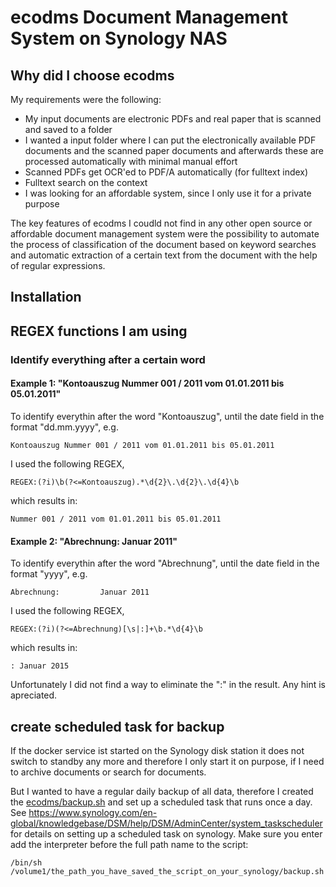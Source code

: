 # ecodms Document Management System on Synology NAS

## Why did I choose ecodms
My requirements were the following:
- My input documents are electronic PDFs and real paper that is scanned and saved to a folder
- I wanted a input folder where I can put the electronically available PDF documents and the scanned paper documents and afterwards these are processed automatically with minimal manual effort 
- Scanned PDFs get OCR'ed to PDF/A automatically (for fulltext index)
- Fulltext search on the context
- I was looking for an affordable system, since I only use it for a private purpose

The key features of ecodms I coudld not find in any other open source or affordable document management system were the possibility to automate the process of classification of the document based on keyword searches and automatic extraction of a certain text from the document with the help of regular expressions.


## Installation

## REGEX functions I am using

### Identify everything after a certain word
#### Example 1: "Kontoauszug Nummer 001 / 2011 vom 01.01.2011 bis 05.01.2011"

To identify everythin after the word "Kontoauszug", until the date field in the format "dd.mm.yyyy", e.g.
```
Kontoauszug Nummer 001 / 2011 vom 01.01.2011 bis 05.01.2011
```
I used the following REGEX,

```
REGEX:(?i)\b(?<=Kontoauszug).*\d{2}\.\d{2}\.\d{4}\b
```

which results in:
```
Nummer 001 / 2011 vom 01.01.2011 bis 05.01.2011
```

#### Example 2: "Abrechnung:         Januar 2011"

To identify everythin after the word "Abrechnung", until the date field in the format "yyyy", e.g.
```
Abrechnung:         Januar 2011
```
I used the following REGEX,

```
REGEX:(?i)(?<=Abrechnung)[\s|:]+\b.*\d{4}\b
```
which results in:
```
: Januar 2015
```
Unfortunately I did not find a way to eliminate the ":" in the result. Any hint is apreciated.


## create scheduled task for backup
If the docker service ist started on the Synology disk station it does not switch to standby any more and therefore I only start it on purpose, if I need to archive documents or search for documents.

But I wanted to have a regular daily backup of all data, therefore I created the [ecodms/backup.sh](backup.sh) and set up a scheduled task that runs once a day. See https://www.synology.com/en-global/knowledgebase/DSM/help/DSM/AdminCenter/system_taskscheduler for details on setting up a scheduled task on synology.
Make sure you enter add the interpreter before the full path name to the script:

```
/bin/sh /volume1/the_path_you_have_saved_the_script_on_your_synology/backup.sh
```
